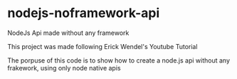 # nodejs-noframework-api
NodeJs Api made without any framework

This project was made following Erick Wendel's Youtube Tutorial

The porpuse of this code is to show how to create a node.js api without any frakework, using only node native apis 
